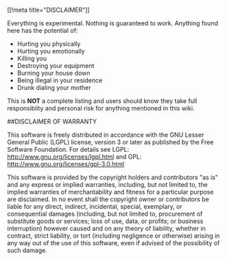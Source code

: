 [[!meta title="DISCLAIMER"]]



Everything is experimental.  Nothing is guaranteed to work.  Anything found here has the potential of:

* Hurting you physically
* Hurting you emotionally
* Killing you
* Destroying your equipment
* Burning your house down
* Being illegal in your residence
* Drunk dialing your mother


This is **NOT** a complete listing and users should know they take full responsiblity and personal risk for anything mentioned in this wiki.


##DISCLAIMER OF WARRANTY

  This software is freely distributed in accordance with
the GNU Lesser General Public (LGPL) license, version 3 or later
as published by the Free Software Foundation.
For details see LGPL: http://www.gnu.org/licenses/lgpl.html
and GPL: http://www.gnu.org/licenses/gpl-3.0.html

  This software is provided by the copyright holders and contributors "as is"
and any express or implied warranties, including, but not limited to, the
implied warranties of merchantability and fitness for a particular purpose
are disclaimed. In no event shall the copyright owner or contributors be
liable for any direct, indirect, incidental, special, exemplary, or
consequential damages (including, but not limited to, procurement of
substitute goods or services; loss of use, data, or profits; or business
interruption) however caused and on any theory of liability, whether in
contract, strict liability, or tort (including negligence or otherwise)
arising in any way out of the use of this software, even if advised of the
possibility of such damage. 
